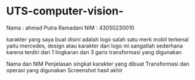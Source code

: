 # UTS-computer-vision-
Nama   :  ahmad Putra Ramadani
NIM    :  43050230010


karakter yang saya buat disini adalah logo salah satu merk mobil terkenal yaitu mercedes, design atau karakter dari logo ini sangatlah sederhana karena terdiri dari 1 lingkaran dan 3 garis 
transformasi yang digunakan

Nama dan NIM
Penjelasan singkat karakter yang dibuat
Transformasi dan operasi yang digunakan
Screenshot hasil akhir
